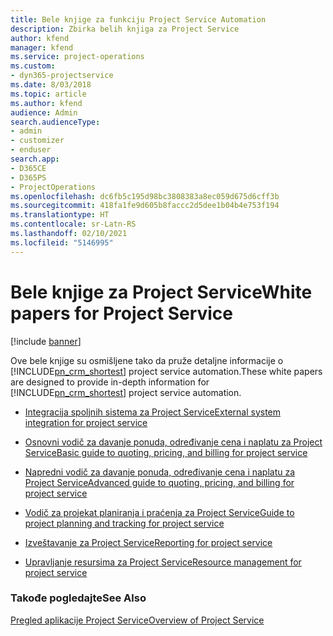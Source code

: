```yaml
---
title: Bele knjige za funkciju Project Service Automation
description: Zbirka belih knjiga za Project Service
author: kfend
manager: kfend
ms.service: project-operations
ms.custom:
- dyn365-projectservice
ms.date: 8/03/2018
ms.topic: article
ms.author: kfend
audience: Admin
search.audienceType:
- admin
- customizer
- enduser
search.app:
- D365CE
- D365PS
- ProjectOperations
ms.openlocfilehash: dc6fb5c195d98bc3808383a8ec059d675d6cff3b
ms.sourcegitcommit: 418fa1fe9d605b8faccc2d5dee1b04b4e753f194
ms.translationtype: HT
ms.contentlocale: sr-Latn-RS
ms.lasthandoff: 02/10/2021
ms.locfileid: "5146995"
---
```

# <a name="white-papers-for-project-service"></a><span data-ttu-id="e825b-103">Bele knjige za Project Service</span><span class="sxs-lookup"><span data-stu-id="e825b-103">White papers for Project Service</span></span>

[!include [banner](../includes/psa-now-project-operations.md)]

<span data-ttu-id="e825b-104">Ove bele knjige su osmišljene tako da pruže detaljne informacije o [!INCLUDE[pn_crm_shortest](../includes/pn-crm-shortest.md)] project service automation.</span><span class="sxs-lookup"><span data-stu-id="e825b-104">These white papers are designed to provide in-depth information for [!INCLUDE[pn_crm_shortest](../includes/pn-crm-shortest.md)] project service automation.</span></span>

-   [<span data-ttu-id="e825b-105">Integracija spoljnih sistema za Project Service</span><span class="sxs-lookup"><span data-stu-id="e825b-105">External system integration for project service</span></span>](https://go.microsoft.com/fwlink/?LinkId=825445)

-   [<span data-ttu-id="e825b-106">Osnovni vodič za davanje ponuda, određivanje cena i naplatu za Project Service</span><span class="sxs-lookup"><span data-stu-id="e825b-106">Basic guide to quoting, pricing, and billing for project service</span></span>](https://go.microsoft.com/fwlink/?LinkId=825241)

-   [<span data-ttu-id="e825b-107">Napredni vodič za davanje ponuda, određivanje cena i naplatu za Project Service</span><span class="sxs-lookup"><span data-stu-id="e825b-107">Advanced guide to quoting, pricing, and billing for project service</span></span>](https://go.microsoft.com/fwlink/?LinkId=825242)

-   [<span data-ttu-id="e825b-108">Vodič za projekat planiranja i praćenja za Project Service</span><span class="sxs-lookup"><span data-stu-id="e825b-108">Guide to project planning and tracking for project service</span></span>](https://go.microsoft.com/fwlink/?LinkId=825243)

-   [<span data-ttu-id="e825b-109">Izveštavanje za Project Service</span><span class="sxs-lookup"><span data-stu-id="e825b-109">Reporting for project service</span></span>](https://go.microsoft.com/fwlink/?LinkId=825446)

-   [<span data-ttu-id="e825b-110">Upravljanje resursima za Project Service</span><span class="sxs-lookup"><span data-stu-id="e825b-110">Resource management for project service</span></span>](https://go.microsoft.com/fwlink/?LinkId=825244)

### <a name="see-also"></a><span data-ttu-id="e825b-111">Takođe pogledajte</span><span class="sxs-lookup"><span data-stu-id="e825b-111">See Also</span></span>
 [<span data-ttu-id="e825b-112">Pregled aplikacije Project Service</span><span class="sxs-lookup"><span data-stu-id="e825b-112">Overview of Project Service</span></span>](../psa/overview.md)

